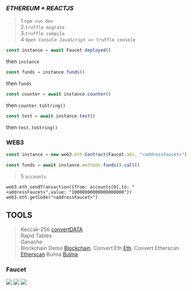 ### ***ETHEREUM + REACTJS***
>1.`npm run dev` <br/>
>2.`truffle migrate`<br/>
>3.`truffle compile`<br/>
>4  `Open Console JavaScript => truffle console`
```js
const instance = await Faucet.deployed()
```
then `instance`
```js
const funds = instance.funds()
```
then `funds`
```js
const counter = await instance.counter()
```
then `counter.toString()`
```js
const test = await instance.test()
```
then `test.toString()`

### WEB3
```js
const instance = new web3.eth.Contract(Faucet.abi, "<addressFaucet>")
 ```
 ```js
const funds = await instance.methods.funds().call()
 ```

>5 `accounts`
```
web3.eth.sendTransaction({from: accounts[0],to: "<addressFaucet>",value: "10000000000000000000"})
web3.eth.getCode("<addressFaucet>")

```
## TOOLS
>Keccak-256 [convertDATA](https://emn178.github.io/online-tools/keccak_256.html)<br/>
>Rapid Tables<br/>
>Ganache <br />
>Blockchain Demo [Blockchain](https://andersbrownworth.com/blockchain/).
>Convert Eth [Eth](https://eth-converter.com/).
>Convert Etherscan [Etherscan](https://etherscan.io/)
>Bulma [Bulma](https://bulma.io/)


### Faucet
<img src = "https://i.imgur.com/BfnPIbv.png" />
<img src = "https://i.imgur.com/GsJ13py.png"/>
<img src = "https://i.imgur.com/Y86hljA.png" />